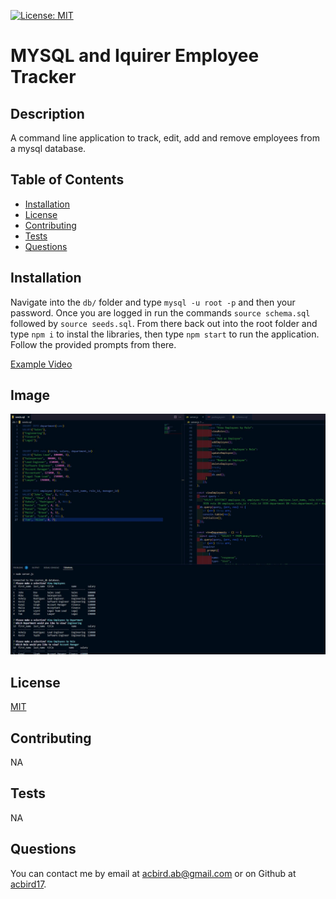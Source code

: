 [![License: MIT](https://img.shields.io/badge/License-MIT-yellow.svg)](https://opensource.org/licenses/MIT)

# MYSQL and Iquirer Employee Tracker

## Description

A command line application to track, edit, add and remove employees from a mysql database.

## Table of Contents

- [Installation](#installation)
- [License](#license)
- [Contributing](#contributing)
- [Tests](#tests)
- [Questions](#questions)

## Installation

Navigate into the `db/` folder and type `mysql -u root -p` and then your password. Once you are logged in run the commands `source schema.sql` followed by `source seeds.sql`. From there back out into the root folder and type `npm i` to instal the libraries, then type `npm start` to run the application. Follow the provided prompts from there.

<a href="https://drive.google.com/file/d/12bQYldF_lnI0LzAPkXIf4QsxBrHNaYvz/view">Example Video</a>

## Image

<img src="./assets/readme.jpg" width="600px"></img>

## License

<a href="https://opensource.org/licenses/MIT">MIT </a>

## Contributing

NA

## Tests

NA

## Questions

You can contact me by email at acbird.ab@gmail.com or on Github at <a href="https://github.com/acbird17">acbird17</a>.
